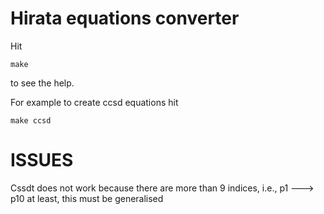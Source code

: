 #  Hirata equations converter

Hit

 `make`

to see the help.

For example to create ccsd equations hit

  `make ccsd`

# ISSUES

Cssdt does not work because there are more than 9 indices, i.e., p1 ---> p10 at
least, this must be generalised
